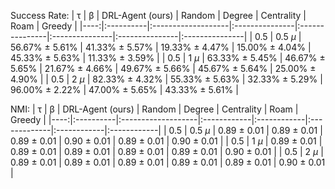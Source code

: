 Success Rate:
|   τ | β         | DRL-Agent (ours)   | Random         | Degree         | Centrality     | Roam           | Greedy         |
|----:|:----------|:-------------------|:---------------|:---------------|:---------------|:---------------|:---------------|
| 0.5 | 0.5 $\mu$ | 56.67% ± 5.61%     | 41.33% ± 5.57% | 19.33% ± 4.47% | 15.00% ± 4.04% | 45.33% ± 5.63% | 11.33% ± 3.59% |
| 0.5 | 1 $\mu$   | 63.33% ± 5.45%     | 46.67% ± 5.65% | 21.67% ± 4.66% | 49.67% ± 5.66% | 45.67% ± 5.64% | 25.00% ± 4.90% |
| 0.5 | 2 $\mu$   | 82.33% ± 4.32%     | 55.33% ± 5.63% | 32.33% ± 5.29% | 96.00% ± 2.22% | 47.00% ± 5.65% | 43.33% ± 5.61% |


NMI:
|   τ | β         | DRL-Agent (ours)   | Random      | Degree      | Centrality   | Roam        | Greedy      |
|----:|:----------|:-------------------|:------------|:------------|:-------------|:------------|:------------|
| 0.5 | 0.5 $\mu$ | 0.89 ± 0.01        | 0.89 ± 0.01 | 0.89 ± 0.01 | 0.90 ± 0.01  | 0.89 ± 0.01 | 0.90 ± 0.01 |
| 0.5 | 1 $\mu$   | 0.89 ± 0.01        | 0.89 ± 0.01 | 0.89 ± 0.01 | 0.89 ± 0.01  | 0.89 ± 0.01 | 0.90 ± 0.01 |
| 0.5 | 2 $\mu$   | 0.89 ± 0.01        | 0.89 ± 0.01 | 0.89 ± 0.01 | 0.89 ± 0.01  | 0.89 ± 0.01 | 0.90 ± 0.01 |